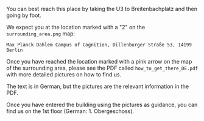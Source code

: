 You can best reach this place by taking the U3 to Breitenbachplatz and then going by foot.

We expect you at the location marked with a "2" on the `surrounding_area.png` map:

`Max Planck Dahlem Campus of Cognition, Dillenburger Straße 53, 14199 Berlin`

Once you have reached the location marked with a pink arrow on the map of the surrounding area, please see the PDF called `how_to_get_there_DE.pdf` with more detailed pictures on how to find us.

The text is in German, but the pictures are the relevant information in the PDF.

Once you have entered the building using the pictures as guidance, you can find us on the 1st floor (German: 1. Obergeschoss).
